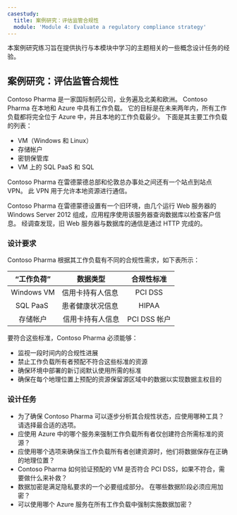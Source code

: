 ```yaml
---
casestudy:
  title: 案例研究：评估监管合规性
  module: 'Module 4: Evaluate a regulatory compliance strategy'
---
```


本案例研究练习旨在提供执行与本模块中学习的主题相关的一些概念设计任务的经验。

## <a name="case-study-evaluate-regulatory-compliance"></a>案例研究：评估监管合规性

Contoso Pharma 是一家国际制药公司，业务遍及北美和欧洲。 Contoso Pharma 在本地和 Azure 中具有工作负载。  它的目标是在未来两年内，所有工作负载都将完全位于 Azure 中，并且本地的工作负载最少。  下面是其主要工作负载的列表： 

- VM（Windows 和 Linux） 
- 存储帐户
- 密钥保管库
- VM 上的 SQL PaaS 和 SQL 

Contoso Pharma 在雷德蒙德总部和伦敦总办事处之间还有一个站点到站点 VPN。  此 VPN 用于允许本地资源进行通信。

Contoso Pharma 在雷德蒙德设置有一个旧环境，由几个运行 Web 服务器的 Windows Server 2012 组成，应用程序使用该服务器查询数据库以检查客户信息。 经调查发现，旧 Web 服务器与数据库的通信是通过 HTTP 完成的。

### <a name="design-requirements"></a>设计要求

Contoso Pharma 根据其工作负载有不同的合规性需求，如下表所示：

| **“工作负荷”** | **数据类型** | **合规性标准** |
|:---:|:---:|:---:|
| Windows VM | 信用卡持有人信息  | PCI DSS |
| SQL PaaS  | 患者健康状况信息  | HIPAA |
| 存储帐户 | 信用卡持有人信息 | PCI DSS 帐户 |

要符合这些标准，Contoso Pharma 必须能够：

- 监视一段时间内的合规性进展 
- 禁止工作负载所有者预配不符合这些标准的资源 
- 确保环境中部署的新订阅默认使用所需的标准 
- 确保在每个地理位置上预配的资源保留源区域中的数据以实现数据主权目的

### <a name="design-tasks"></a>设计任务

* 为了确保 Contoso Pharma 可以逐步分析其合规性状态，应使用哪种工具？ 请选择最合适的选项。
* 应使用 Azure 中的哪个服务来强制工作负载所有者仅创建符合所需标准的资源？
* 应使用哪个选项来确保当工作负载所有者创建资源时，他们将数据保存在正确的地理位置？
* Contoso Pharma 如何验证预配的 VM 是否符合 PCI DSS，如果不符合，需要做什么来补救？
* 数据加密是满足隐私要求的一个必要组成部分。 在哪些数据阶段必须应用加密？ 
* 可以使用哪个 Azure 服务在所有工作负载中强制实施数据加密？
